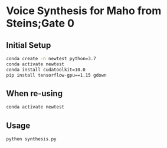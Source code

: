 # Voice Synthesis for Maho from Steins;Gate 0

## Initial Setup

```bash
conda create -n newtest python=3.7
conda activate newtest
conda install cudatoolkit=10.0
pip install tensorflow-gpu==1.15 gdown
```

## When re-using

```bash
conda activate newtest
```

## Usage

```bash
python synthesis.py
```
